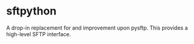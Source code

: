 # sftpython
A drop-in replacement for and improvement upon pysftp. This provides a high-level SFTP interface.
